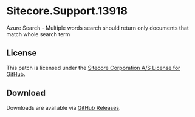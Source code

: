 # Sitecore.Support.13918
Azure Search - Multiple words search should return only documents that match whole search term

## License  
This patch is licensed under the [Sitecore Corporation A/S License for GitHub](https://github.com/sitecoresupport/Sitecore.Support.13918/blob/master/LICENSE).  

## Download  
Downloads are available via [GitHub Releases](https://github.com/sitecoresupport/Sitecore.Support.13918/releases).  
